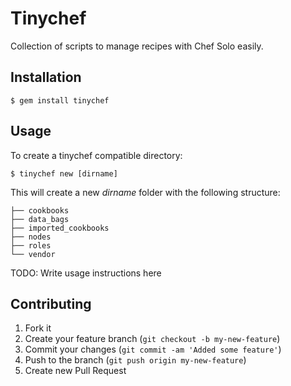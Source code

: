 # Tinychef

Collection of scripts to manage recipes with Chef Solo easily.

## Installation

    $ gem install tinychef

## Usage

To create a tinychef compatible directory:

    $ tinychef new [dirname]

This will create a new *dirname* folder with the following structure:

    ├── cookbooks
    ├── data_bags
    ├── imported_cookbooks
    ├── nodes
    ├── roles
    └── vendor

TODO: Write usage instructions here

## Contributing

1. Fork it
2. Create your feature branch (`git checkout -b my-new-feature`)
3. Commit your changes (`git commit -am 'Added some feature'`)
4. Push to the branch (`git push origin my-new-feature`)
5. Create new Pull Request
